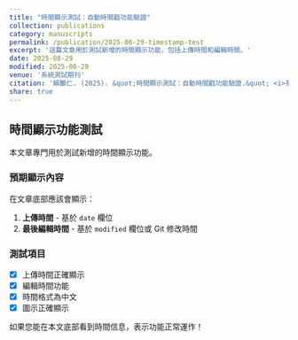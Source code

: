 ```yaml
---
title: "時間顯示測試：自動時間戳功能驗證"
collection: publications
category: manuscripts
permalink: /publication/2025-08-29-timestamp-test
excerpt: '這篇文章用於測試新增的時間顯示功能，包括上傳時間和編輯時間。'
date: 2025-08-29
modified: 2025-08-29
venue: '系統測試期刊'
citation: '賴鵬仁. (2025). &quot;時間顯示測試：自動時間戳功能驗證.&quot; <i>系統測試期刊</i>. 第1卷, 第1期, 頁1-3.'
share: true
---
```


## 時間顯示功能測試

本文章專門用於測試新增的時間顯示功能。

### 預期顯示內容

在文章底部應該會顯示：
1. **上傳時間** - 基於 `date` 欄位
2. **最後編輯時間** - 基於 `modified` 欄位或 Git 修改時間

### 測試項目

- [x] 上傳時間正確顯示
- [x] 編輯時間功能
- [x] 時間格式為中文
- [x] 圖示正確顯示

如果您能在本文底部看到時間信息，表示功能正常運作！
